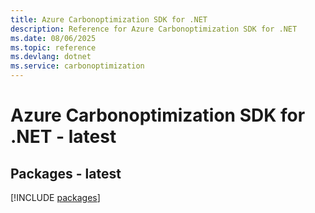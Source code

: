 ```yaml
---
title: Azure Carbonoptimization SDK for .NET
description: Reference for Azure Carbonoptimization SDK for .NET
ms.date: 08/06/2025
ms.topic: reference
ms.devlang: dotnet
ms.service: carbonoptimization
---
```

# Azure Carbonoptimization SDK for .NET - latest
## Packages - latest
[!INCLUDE [packages](carbonoptimization-index.md)]